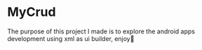 # MyCrud
The purpose of this project I made is to explore the android apps development using xml as ui builder, enjoy🙌
